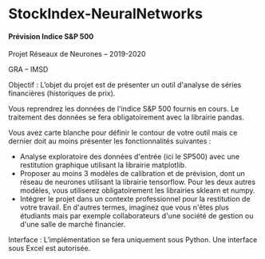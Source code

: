 # StockIndex-NeuralNetworks

#### Prévision Indice S&P 500 

Projet Réseaux de Neurones – 2019-2020

GRA – IMSD

Objectif : L’objet du projet est de présenter un outil d'analyse de séries financières (historiques de prix).

Vous reprendrez les données de l'indice S&P 500 fournis en cours. Le traitement des données se fera obligatoirement avec la librairie pandas.

Vous avez carte blanche pour définir le contour de votre outil mais ce dernier doit au moins présenter les fonctionnalités suivantes :

- Analyse exploratoire des données d'entrée (ici le SP500) avec une restitution graphique utilisant la librairie matplotlib.
- Proposer au moins 3 modèles de calibration et de prévision, dont un réseau de neurones utilisant la librairie tensorflow. Pour les deux autres modèles, vous utiliserez obligatoirement les librairies sklearn et numpy.
- Intégrer le projet dans un contexte professionnel pour la restitution de votre travail. En d'autres termes, imaginez que vous n'êtes plus étudiants mais par exemple collaborateurs d'une société de gestion ou d'une salle de marché financier.

Interface : L’implémentation se fera uniquement sous Python. Une interface sous Excel est autorisée.
